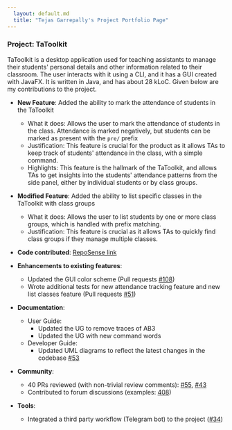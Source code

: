 ```yaml
---
  layout: default.md
  title: "Tejas Garrepally's Project Portfolio Page"
---
```


### Project: TaToolkit

TaToolkit is a desktop application used for teaching assistants to manage their students' personal details and other information related to their classroom. The user interacts with it using a CLI, and it has a GUI created with JavaFX. It is written in Java, and has about 28 kLoC.
Given below are my contributions to the project.

* **New Feature**: Added the ability to mark the attendance of students in the TaToolkit
  * What it does: Allows the user to mark the attendance of students in the class. Attendance is marked negatively, but students can be marked as present with the `pre/` prefix
  * Justification: This feature is crucial for the product as it allows TAs to keep track of students' attendance in the class, with a simple command. 
  * Highlights: This feature is the hallmark of the TaToolkit, and allows TAs to get insights into the students' attendance patterns from the side panel, either by individual students or by class groups.
  
* **Modified Feature**: Added the ability to list specific classes in the TaToolkit with class groups
  * What it does: Allows the user to list students by one or more class groups, which is handled with prefix matching. 
  * Justification: This feature is crucial as it allows TAs to quickly find class groups if they manage multiple classes.

* **Code contributed**: [RepoSense link](https://nus-cs2103-ay2324s2.github.io/tp-dashboard/?search=g-tejas&sort=groupTitle&sortWithin=title&timeframe=commit&mergegroup=&groupSelect=groupByRepos&breakdown=true&checkedFileTypes=docs~functional-code~test-code~other&since=2024-02-23&tabOpen=true&tabType=authorship&tabAuthor=g-tejas&tabRepo=AY2324S2-CS2103T-F14-3/tp%5Bmaster%5D&authorshipIsMergeGroup=false&authorshipFileTypes=docs~functional-code~test-code~other&authorshipIsBinaryFileTypeChecked=false&authorshipIsIgnoredFilesChecked=false)

* **Enhancements to existing features**:
  * Updated the GUI color scheme (Pull requests [\#108](https://github.com/AY2324S2-CS2103T-F14-3/tp/pull/108))
  * Wrote additional tests for new attendance tracking feature and new list classes feature (Pull requests [\#51](https://github.com/AY2324S2-CS2103T-F14-3/tp/pull/51))

* **Documentation**:
  * User Guide:
    * Updated the UG to remove traces of AB3
    * Updated the UG with new command words
  * Developer Guide:
    * Updated UML diagrams to reflect the latest changes in the codebase [\#53](https://github.com/AY2324S2-CS2103T-F14-3/tp/pull/53)

* **Community**:
  * 40 PRs reviewed (with non-trivial review comments): [\#55](https://github.com/AY2324S2-CS2103T-F14-3/tp/pull/55), [\#43](https://github.com/AY2324S2-CS2103T-F14-3/tp/pull/43)
  * Contributed to forum discussions (examples: [408](https://github.com/nus-cs2103-AY2324S2/forum/issues/408))

* **Tools**:
  * Integrated a third party workflow (Telegram bot) to the project ([\#34](https://github.com/AY2324S2-CS2103T-F14-3/tp/pull/34))

